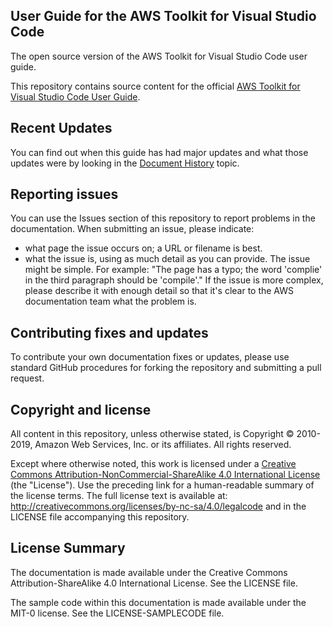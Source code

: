 ## User Guide for the AWS Toolkit for Visual Studio Code

The open source version of the AWS Toolkit for Visual Studio Code user guide.

This repository contains source content for the official [AWS Toolkit for Visual Studio Code User Guide](https://docs.aws.amazon.com/toolkit-for-vscode/latest/userguide/welcome.html).

## Recent Updates

You can find out when this guide has had major updates and what those updates were by looking in the [Document History](doc_source/doc-history.md) topic.

## Reporting issues

You can use the Issues section of this repository to report problems in the documentation. When submitting an issue, please indicate:

  * what page the issue occurs on; a URL or filename is best.
  * what the issue is, using as much detail as you can provide.
    The issue might be simple. For example: "The page has a typo; the word 'complie' in the third paragraph should be 'compile'."
    If the issue is more complex, please describe it with enough detail so that it's clear to the AWS documentation team what the problem is.

## Contributing fixes and updates

To contribute your own documentation fixes or updates, please use standard GitHub procedures for forking the repository and submitting a pull request.

## Copyright and license

All content in this repository, unless otherwise stated, is Copyright © 2010-2019, Amazon Web Services, Inc. or its affiliates. All rights reserved.

Except where otherwise noted, this work is licensed under a [Creative Commons Attribution-NonCommercial-ShareAlike 4.0 International License](http://creativecommons.org/licenses/by-nc-sa/4.0/) (the "License"). Use the preceding link for a human-readable summary of the license terms. The full license text is available at: http://creativecommons.org/licenses/by-nc-sa/4.0/legalcode and in the LICENSE file accompanying this repository.


## License Summary

The documentation is made available under the Creative Commons Attribution-ShareAlike 4.0 International License. See the LICENSE file.

The sample code within this documentation is made available under the MIT-0 license. See the LICENSE-SAMPLECODE file.
